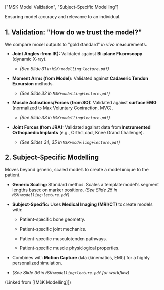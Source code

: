 ["MSK Model Validation", "Subject-Specific Modelling"]

Ensuring model accuracy and relevance to an individual.

## 1. Validation: "How do we trust the model?"

We compare model outputs to "gold standard" _in vivo_ measurements.

- **Joint Angles (from IK):** Validated against **Bi-plane Fluoroscopy** (dynamic X-ray).
    
    - _(See Slide 31 in `MSK+modelling+lecture.pdf`)_
        
- **Moment Arms (from Model):** Validated against **Cadaveric Tendon Excursion** methods.
    
    - _(See Slide 32 in `MSK+modelling+lecture.pdf`)_
        
- **Muscle Activations/Forces (from SO):** Validated against **surface EMG** (normalized to Max Voluntary Contraction, MVC).
    
    - _(See Slide 33 in `MSK+modelling+lecture.pdf`)_
        
- **Joint Forces (from JRA):** Validated against data from **Instrumented Orthopaedic Implants** (e.g., OrthoLoad, Knee Grand Challenge).
    
    - _(See Slides 34, 35 in `MSK+modelling+lecture.pdf`)_
        

## 2. Subject-Specific Modelling

Moves beyond generic, scaled models to create a model unique to the patient.

- **Generic Scaling:** Standard method. Scales a template model's segment lengths based on marker positions. _(See Slide 25 in `MSK+modelling+lecture.pdf`)_
    
- **Subject-Specific:** Uses **Medical Imaging (MRI/CT)** to create models with:
    
    - Patient-specific bone geometry.
        
    - Patient-specific joint mechanics.
        
    - Patient-specific musculotendon pathways.
        
    - Patient-specific muscle physiological properties.
        
- Combines with **Motion Capture** data (kinematics, EMG) for a highly personalized simulation.
    
- _(See Slide 36 in `MSK+modelling+lecture.pdf` for workflow)_
    

(Linked from [[MSK Modelling]])